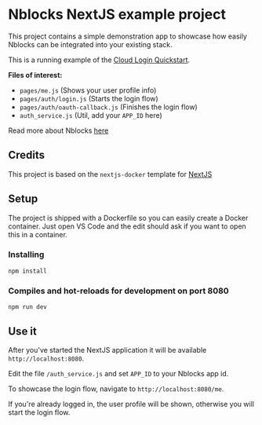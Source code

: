 # Nblocks NextJS example project

This project contains a simple demonstration app to showcase how easily Nblocks can be integrated into your existing stack.

This is a running example of the [Cloud Login Quickstart](https://nebulr-group.github.io/nblocks-docs/docs/essentials/quickstart-cloud-views).

**Files of interest:**
- `pages/me.js` (Shows your user profile info)
- `pages/auth/login.js` (Starts the login flow)
- `pages/auth/oauth-callback.js` (Finishes the login flow)
- `auth_service.js` (Util, add your `APP_ID` here)

Read more about Nblocks [here](https://nblocks.dev)

## Credits
This project is based on the `nextjs-docker` template for [NextJS](https://nextjs.org/)

## Setup
The project is shipped with a Dockerfile so you can easily create a Docker container.
Just open VS Code and the edit should ask if you want to open this in a container.

### Installing

```
npm install
```

### Compiles and hot-reloads for development on port 8080
```
npm run dev
```

## Use it
After you've started the NextJS application it will be available `http://localhost:8080`.

Edit the file `/auth_service.js` and set `APP_ID` to your Nblocks app id.

To showcase the login flow, navigate to `http://localhost:8080/me`.

If you're already logged in, the user profile will be shown, otherwise you will start the login flow.